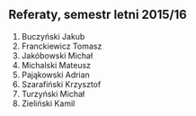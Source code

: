 ## Referaty, semestr letni 2015/16

1. Buczyński Jakub
1. Franckiewicz Tomasz
1. Jakóbowski Michał
1. Michalski Mateusz
1. Pająkowski Adrian
1. Szarafiński Krzysztof
1. Turzyński Michał
1. Zieliński Kamil
